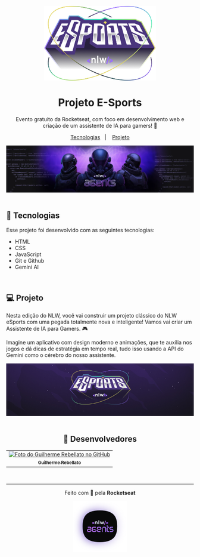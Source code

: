 <p class="logo" align="center">
  <img alt="logo eSports" src="assets/logo.png" width="300" height="200">
</p>

<h1 align="center">Projeto E-Sports</h1>

<p align="center">
Evento gratuito da Rocketseat, com foco em desenvolvimento web e criação de um assistente de IA para gamers! 🚀
</p>

<p align="center">
  <a href="#-tecnologias">Tecnologias</a>&nbsp;&nbsp;&nbsp;|&nbsp;&nbsp;&nbsp;
  <a href="#-projeto">Projeto</a>
</p>

<div align="center">
  <img alt="Capa NLW Agents" src="assets/capa_nlwagents.png">
</div>

<br>

## 🚀 Tecnologias

Esse projeto foi desenvolvido com as seguintes tecnologias:

- HTML
- CSS
- JavaScript
- Git e Github
- Gemini AI

<br>

## 💻 Projeto

Nesta edição do NLW, você vai construir um projeto clássico do NLW eSports com uma pegada totalmente nova e inteligente! Vamos vai criar um Assistente de IA para Gamers. 🎮

Imagine um aplicativo com design moderno e animações, que te auxilia nos jogos e dá dicas de estratégia em tempo real, tudo isso usando a API do Gemini como o cérebro do nosso assistente.
<br>

<div align="center">
  <img src="assets/image.png" alt="Imagem eSports App">
</div>

<br>

<h2 align="center">📌 Desenvolvedores</h2>

<table align="center">
  <tr>
    <td align="center">
      <a href="https://github.com/rebellatoGui" title="GitHub">
        <img src="https://avatars.githubusercontent.com/u/146299321?v=4" width="100px;" alt="Foto do Guilherme Rebellato no GitHub"/><br>
        <sub>
          <b>Guilherme Rebellato</b>
        </sub>
      </a>
    </td>
  </tr>
</table>

<br>

---

<p align="center">Feito com 💜 pela <b>Rocketseat<b></p>

<div align="center">
  <img src="assets/NLW_Agents.svg" alt="Logo NLW Agents">
</div>
